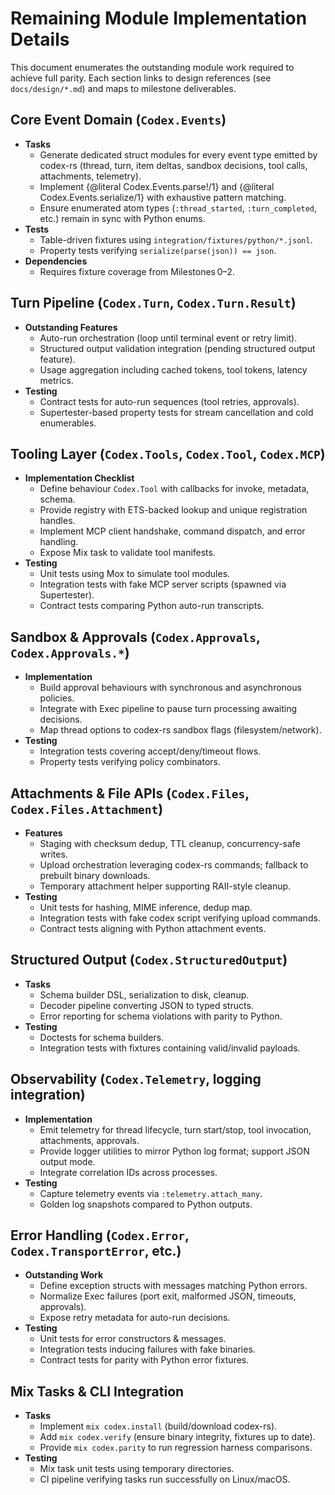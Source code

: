 # Remaining Module Implementation Details

This document enumerates the outstanding module work required to achieve full parity. Each section links to design references (see `docs/design/*.md`) and maps to milestone deliverables.

## Core Event Domain (`Codex.Events`)
- **Tasks**
  - Generate dedicated struct modules for every event type emitted by codex-rs (thread, turn, item deltas, sandbox decisions, tool calls, attachments, telemetry).
  - Implement {@literal Codex.Events.parse!/1} and {@literal Codex.Events.serialize/1} with exhaustive pattern matching.
  - Ensure enumerated atom types (`:thread_started`, `:turn_completed`, etc.) remain in sync with Python enums.
- **Tests**
  - Table-driven fixtures using `integration/fixtures/python/*.jsonl`.
  - Property tests verifying `serialize(parse(json)) == json`.
- **Dependencies**
  - Requires fixture coverage from Milestones 0–2.

## Turn Pipeline (`Codex.Turn`, `Codex.Turn.Result`)
- **Outstanding Features**
  - Auto-run orchestration (loop until terminal event or retry limit).
  - Structured output validation integration (pending structured output feature).
  - Usage aggregation including cached tokens, tool tokens, latency metrics.
- **Testing**
  - Contract tests for auto-run sequences (tool retries, approvals).
  - Supertester-based property tests for stream cancellation and cold enumerables.

## Tooling Layer (`Codex.Tools`, `Codex.Tool`, `Codex.MCP`)
- **Implementation Checklist**
  - Define behaviour `Codex.Tool` with callbacks for invoke, metadata, schema.
  - Provide registry with ETS-backed lookup and unique registration handles.
  - Implement MCP client handshake, command dispatch, and error handling.
  - Expose Mix task to validate tool manifests.
- **Testing**
  - Unit tests using Mox to simulate tool modules.
  - Integration tests with fake MCP server scripts (spawned via Supertester).
  - Contract tests comparing Python auto-run transcripts.

## Sandbox & Approvals (`Codex.Approvals`, `Codex.Approvals.*`)
- **Implementation**
  - Build approval behaviours with synchronous and asynchronous policies.
  - Integrate with Exec pipeline to pause turn processing awaiting decisions.
  - Map thread options to codex-rs sandbox flags (filesystem/network).
- **Testing**
  - Integration tests covering accept/deny/timeout flows.
  - Property tests verifying policy combinators.

## Attachments & File APIs (`Codex.Files`, `Codex.Files.Attachment`)
- **Features**
  - Staging with checksum dedup, TTL cleanup, concurrency-safe writes.
  - Upload orchestration leveraging codex-rs commands; fallback to prebuilt binary downloads.
  - Temporary attachment helper supporting RAII-style cleanup.
- **Testing**
  - Unit tests for hashing, MIME inference, dedup map.
  - Integration tests with fake codex script verifying upload commands.
  - Contract tests aligning with Python attachment events.

## Structured Output (`Codex.StructuredOutput`)
- **Tasks**
  - Schema builder DSL, serialization to disk, cleanup.
  - Decoder pipeline converting JSON to typed structs.
  - Error reporting for schema violations with parity to Python.
- **Testing**
  - Doctests for schema builders.
  - Integration tests with fixtures containing valid/invalid payloads.

## Observability (`Codex.Telemetry`, logging integration)
- **Implementation**
  - Emit telemetry for thread lifecycle, turn start/stop, tool invocation, attachments, approvals.
  - Provide logger utilities to mirror Python log format; support JSON output mode.
  - Integrate correlation IDs across processes.
- **Testing**
  - Capture telemetry events via `:telemetry.attach_many`.
  - Golden log snapshots compared to Python outputs.

## Error Handling (`Codex.Error`, `Codex.TransportError`, etc.)
- **Outstanding Work**
  - Define exception structs with messages matching Python errors.
  - Normalize Exec failures (port exit, malformed JSON, timeouts, approvals).
  - Expose retry metadata for auto-run decisions.
- **Testing**
  - Unit tests for error constructors & messages.
  - Integration tests inducing failures with fake binaries.
  - Contract tests for parity with Python error fixtures.

## Mix Tasks & CLI Integration
- **Tasks**
  - Implement `mix codex.install` (build/download codex-rs).
  - Add `mix codex.verify` (ensure binary integrity, fixtures up to date).
  - Provide `mix codex.parity` to run regression harness comparisons.
- **Testing**
  - Mix task unit tests using temporary directories.
  - CI pipeline verifying tasks run successfully on Linux/macOS.
